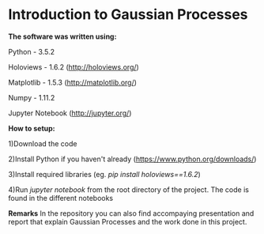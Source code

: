 Introduction to Gaussian Processes
====

**The software was written using:**

Python - 3.5.2

Holoviews - 1.6.2 (http://holoviews.org/)

Matplotlib - 1.5.3 (http://matplotlib.org/)

Numpy - 1.11.2

Jupyter Notebook (http://jupyter.org/)


**How to setup:**

1)Download the code

2)Install Python if you haven't already (https://www.python.org/downloads/)

3)Install required libraries (eg. *pip install holoviews==1.6.2*)

4)Run *jupyter notebook* from the root directory of the project. The code is found in the different notebooks

**Remarks**
In the repository you can also find accompaying presentation and report that explain Gaussian Processes and the work done in this project.
